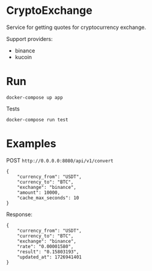 # CryptoExchange

Service for getting quotes for cryptocurrency exchange.

Support providers:
- binance
- kucoin

# Run

``docker-compose up app``

Tests

``docker-compose run test``

# Examples

POST `http://0.0.0.0:8080/api/v1/convert`

```
{
    "currency_from": "USDT",
    "currency_to": "BTC",
    "exchange": "binance",
    "amount": 10000,
    "cache_max_seconds": 10
}
```

Response:

```
{
    "currency_from": "USDT",
    "currency_to": "BTC",
    "exchange": "binance",
    "rate": "0.00001580",
    "result": "0.15803193",
    "updated_at": 1726941401
}
```
